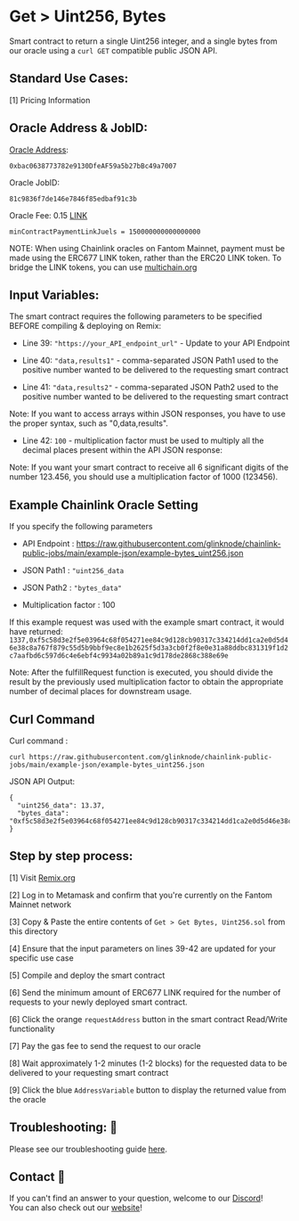 # Get > Uint256, Bytes
Smart contract to return a single Uint256 integer, and a single bytes from our oracle using a `curl GET` compatible public JSON API.

## Standard Use Cases:
[1] Pricing Information

## Oracle Address & JobID:
[Oracle Address](https://ftmscan.com/address/0x1db329cDE457D68B872766F4e12F9532BCA9149b): 
```
0xbac0638773782e9130DfeAF59a5b27bBc49a7007
```
Oracle JobID: 
```
81c9836f7de146e7846f85edbaf91c3b
```
Oracle Fee: 0.15 [LINK](https://ftmscan.com/address/0x6F43FF82CCA38001B6699a8AC47A2d0E66939407)
```
minContractPaymentLinkJuels = 150000000000000000
```

NOTE: When using Chainlink oracles on Fantom Mainnet, payment must be made using the ERC677 LINK token, rather than the ERC20 LINK token. To bridge the LINK tokens, you can use [multichain.org](https://app.multichain.org/#/router)

## Input Variables:
The smart contract requires the following parameters to be specified BEFORE compiling & deploying on Remix:

* Line 39: `"https://your_API_endpoint_url"` - Update to your API Endpoint

* Line 40: `"data,results1"` - comma-separated JSON Path1 used to the positive number wanted to be delivered to the requesting smart contract

* Line 41: `"data,results2"` - comma-separated JSON Path2 used to the positive number wanted to be delivered to the requesting smart contract

Note: If you want to access arrays within JSON responses, you have to use the proper syntax, such as "0,data,results".

* Line 42: `100` - multiplication factor must be used to multiply all the decimal places present within the API JSON response:

Note: If you want your smart contract to receive all 6 significant digits of the number 123.456, you should use a multiplication factor of 1000 (123456).

## Example Chainlink Oracle Setting
If you specify the following parameters

* API Endpoint : https://raw.githubusercontent.com/glinknode/chainlink-public-jobs/main/example-json/example-bytes_uint256.json

* JSON Path1 : `"uint256_data`

* JSON Path2 : `"bytes_data"`

* Multiplication factor : 100

If this example request was used with the example smart contract, it would have returned: `1337,0xf5c58d3e2f5e03964c68f054271ee84c9d128cb90317c334214dd1ca2e0d5d46e38c8a767f879c55d5b9bbf9ec8e1b2625f5d3a3cb0f2f8e0e31a88ddbc831319f1d2c7aafbd6c597d6c4e6ebf4c9934a02b89a1c9d178de2868c388e69e`

Note: After the fulfillRequest function is executed, you should divide the result by the previously used multiplication factor to obtain the appropriate number of decimal places for downstream usage.

## Curl Command
Curl command : 
```
curl https://raw.githubusercontent.com/glinknode/chainlink-public-jobs/main/example-json/example-bytes_uint256.json
```

JSON API Output:
```
{
  "uint256_data": 13.37,
  "bytes_data": "0xf5c58d3e2f5e03964c68f054271ee84c9d128cb90317c334214dd1ca2e0d5d46e38c8a767f879c55d5b9bbf9ec8e1b2625f5d3a3cb0f2f8e0e31a88ddbc831319f1d2c7aafbd6c597d6c4e6ebf4c9934a02b89a1c9d178de2868c388e69e"
}
```

## Step by step process:
[1] Visit [Remix.org](https://remix.ethereum.org/)

[2] Log in to Metamask and confirm that you're currently on the Fantom Mainnet network

[3] Copy & Paste the entire contents of `Get > Get Bytes, Uint256.sol` from this directory

[4] Ensure that the input parameters on lines 39-42 are updated for your specific use case

[5] Compile and deploy the smart contract

[6] Send the minimum amount of ERC677 LINK required for the number of requests to your newly deployed smart contract.

[6] Click the orange `requestAddress` button in the smart contract Read/Write functionality

[7] Pay the gas fee to send the request to our oracle

[8] Wait approximately 1-2 minutes (1-2 blocks) for the requested data to be delivered to your requesting smart contract

[9] Click the blue `AddressVariable` button to display the returned value from the oracle

## Troubleshooting: :nut_and_bolt:
Please see our troubleshooting guide [here](https://github.com/glinknode/chainlink-public-jobs#troubleshooting-nut_and_bolt).

## Contact :iphone:
If you can't find an answer to your question, welcome to our [Discord](https://discord.gg/KmZVYhYJUy)!  
You can also check out our [website](https://www.glink.solutions)!



